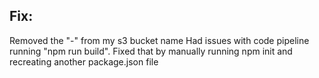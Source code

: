 ## Fix: 
Removed the "-" from my s3 bucket name
Had issues with code pipeline running "npm run build". Fixed that by manually running npm init and recreating another package.json file
